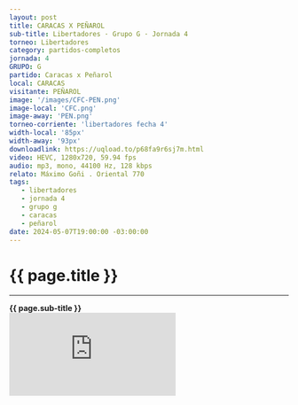 ```yaml
---
layout: post
title: CARACAS X PEÑAROL
sub-title: Libertadores · Grupo G · Jornada 4
torneo: Libertadores
category: partidos-completos
jornada: 4
GRUPO: G
partido: Caracas x Peñarol
local: CARACAS
visitante: PEÑAROL
image: '/images/CFC-PEN.png'
image-local: 'CFC.png'
image-away: 'PEN.png'
torneo-corriente: 'libertadores fecha 4'
width-local: '85px'
width-away: '93px'
downloadlink: https://uqload.to/p68fa9r6sj7m.html
video: HEVC, 1280x720, 59.94 fps
audio: mp3, mono, 44100 Hz, 128 kbps
relato: Máximo Goñi . Oriental 770
tags:
   - libertadores
   - jornada 4
   - grupo g
   - caracas
   - peñarol
date: 2024-05-07T19:00:00 -03:00:00
---
```


<div class="mt-5 mb-4 dyuthi_regular">
    <h1 class="text-success kustom_culture">
        {{ page.title }} 
    </h1>
    <hr>
    <strong>{{ page.sub-title }}</strong>
    
</div>
<div class="embed-responsive embed-responsive-16by9"><iframe allow="accelerometer; autoplay; clipboard-write; encrypted-media; gyroscope; picture-in-picture; web-share" allowfullscreen="" data-td-src-property="https://www.youtube.com/embed/UTJTXJcFEQs?feature=oembed" frameborder="0" class="youtube mb-10 w-100 h-100" referrerpolicy="strict-origin-when-cross-origin" src="https://uqload.to/embed-p68fa9r6sj7m.html" title="OBSESIONADOS"></iframe></div>